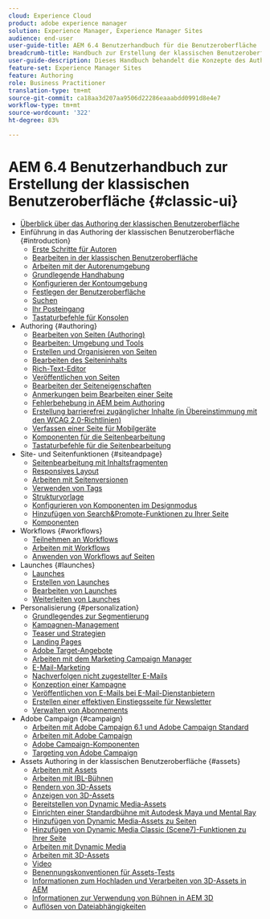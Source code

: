 ```yaml
---
cloud: Experience Cloud
product: adobe experience manager
solution: Experience Manager, Experience Manager Sites
audience: end-user
user-guide-title: AEM 6.4 Benutzerhandbuch für die Benutzeroberfläche
breadcrumb-title: Handbuch zur Erstellung der klassischen Benutzeroberfläche
user-guide-description: Dieses Handbuch behandelt die Konzepte des Authoring in AEM in der klassischen Benutzeroberfläche.
feature-set: Experience Manager Sites
feature: Authoring
role: Business Practitioner
translation-type: tm+mt
source-git-commit: ca18aa3d207aa9506d22286eaaabdd0991d8e4e7
workflow-type: tm+mt
source-wordcount: '322'
ht-degree: 83%

---
```



# AEM 6.4 Benutzerhandbuch zur Erstellung der klassischen Benutzeroberfläche {#classic-ui}

+ [Überblick über das Authoring der klassischen Benutzeroberfläche](home.md)
+ Einführung in das Authoring der klassischen Benutzeroberfläche {#introduction}
   + [Erste Schritte für Autoren](classic-page-author-first-steps.md)
   + [Bearbeiten in der klassischen Benutzeroberfläche](classicui.md)
   + [Arbeiten mit der Autorenumgebung](author-env.md)
   + [Grundlegende Handhabung](author-env-basic-handling.md)
   + [Konfigurieren der Kontoumgebung](author-env-user-props.md)
   + [Festlegen der Benutzeroberfläche](author-env-select-ui.md)
   + [Suchen](author-env-search.md)
   + [Ihr Posteingang](author-env-inbox.md)
   + [Tastaturbefehle für Konsolen](author-env-keyboard-shortcuts.md)
+ Authoring {#authoring}
   + [Bearbeiten von Seiten (Authoring)](classic-page-author.md)
   + [Bearbeiten: Umgebung und Tools](classic-page-author-env-tools.md)
   + [Erstellen und Organisieren von Seiten](classic-page-author-manage-pages.md)
   + [Bearbeiten des Seiteninhalts](classic-page-author-edit-content.md)
   + [Rich-Text-Editor](classic-page-author-rich-text-editor.md)
   + [Veröffentlichen von Seiten](classic-page-author-publish-pages.md)
   + [Bearbeiten der Seiteneigenschaften](classic-page-author-edit-page-properties.md)
   + [Anmerkungen beim Bearbeiten einer Seite](classic-page-author-annotations.md)
   + [Fehlerbehebung in AEM beim Authoring](classic-page-author-troubleshooting.md)
   + [Erstellung barrierefrei zugänglicher Inhalte (in Übereinstimmung mit den WCAG 2.0-Richtlinien) ](classic-page-author-accessible-content.md)
   + [Verfassen einer Seite für Mobilgeräte](classic-feature-mobile.md)
   + [Komponenten für die Seitenbearbeitung](classic-page-author-edit-mode.md)
   + [Tastaturbefehle für die Seitenbearbeitung](classic-page-author-keyboard-shortcuts.md)
+ Site- und Seitenfunktionen {#siteandpage}
   + [Seitenbearbeitung mit Inhaltsfragmenten](classic-page-author-content-fragments.md)
   + [Responsives Layout](classic-page-author-responsive-layout.md)
   + [Arbeiten mit Seitenversionen](classic-page-author-work-with-versions.md)
   + [Verwenden von Tags](classic-feature-tags.md)
   + [Strukturvorlage](classic-feature-scaffolding.md)
   + [Konfigurieren von Komponenten im Designmodus](classic-page-author-design-mode.md)
   + [Hinzufügen von Search&amp;Promote-Funktionen zu Ihrer Seite](classic-feature-search-promote.md)
   + [Komponenten](classic-page-author-default-components.md)
+ Workflows {#workflows}
   + [Teilnehmen an Workflows](classic-workflows-participating.md)
   + [Arbeiten mit Workflows](classic-workflows.md)
   + [Anwenden von Workflows auf Seiten ](classic-workflows-applying.md)
+ Launches {#launches}
   + [Launches](classic-launches.md)
   + [Erstellen von Launches](classic-launches-creating.md)
   + [Bearbeiten von Launches](classic-launches-editing.md)
   + [Weiterleiten von Launches](classic-launches-promoting.md)
+ Personalisierung  {#personalization}
   + [Grundlegendes zur Segmentierung](classic-personalization-campaigns-segmentation.md)
   + [Kampagnen-Management](classic-personalization-campaigns.md)
   + [Teaser und Strategien](classic-personalization-campaigns-teasers-strategy.md)
   + [Landing Pages](classic-personalization-campaigns-landingpage.md)
   + [Adobe Target-Angebote](classic-personalization-campaigns-target-offers.md)
   + [Arbeiten mit dem Marketing Campaign Manager](classic-personalization-campaigns-mktg-manager.md)
   + [E-Mail-Marketing](classic-personalization-campaigns-email.md)
   + [Nachverfolgen nicht zugestellter E-Mails](classic-personalization-campaigns-email-tracking-bounces.md)
   + [Konzeption einer Kampagne](classic-personalization-campaigns-setting-up-your.md)
   + [Veröffentlichen von E-Mails bei E-Mail-Dienstanbietern](classic-personalization-campaigns-email-newsletters.md)
   + [Erstellen einer effektiven Einstiegsseite für Newsletter](classic-personalization-campaigns-email-landingpage.md)
   + [Verwalten von Abonnements](classic-personalization-campaigns-email-subscriptions.md)
+ Adobe Campaign {#campaign}
   + [Arbeiten mit Adobe Campaign 6.1 und Adobe Campaign Standard](classic-personalization-ac-campaign.md)
   + [Arbeiten mit Adobe Campaign](classic-personalization-ac.md)
   + [Adobe Campaign-Komponenten](classic-personalization-ac-components.md)
   + [Targeting von Adobe Campaign](classic-personalization-ac-target.md)
+ Assets Authoring in der klassischen Benutzeroberfläche {#assets}
   + [Arbeiten mit Assets](classicui-assets.md)
   + [Arbeiten mit IBL-Bühnen](classicui-stages-aem3d-ibl.md)
   + [Rendern von 3D-Assets](classicui-rendering-3d.md)
   + [Anzeigen von 3D-Assets](classicui-view-3d-assets.md)
   + [Bereitstellen von Dynamic Media-Assets](dynamic-media-assets-delivering.md)
   + [Einrichten einer Standardbühne mit Autodesk Maya und Mental Ray](classicui-stages-aem3d-ad-mr.md)
   + [Hinzufügen von Dynamic Media-Assets zu Seiten](dynamic-media-assets-adding-to-page.md)
   + [Hinzufügen von Dynamic Media Classic (Scene7)-Funktionen zu Ihrer Seite](manage-assets-classic-s7.md)
   + [Arbeiten mit Dynamic Media](dynamic-media-assets.md)
   + [Arbeiten mit 3D-Assets](classicui-3dassets.md)
   + [Video](manage-assets-classic-s7-video.md)
   + [Benennungskonventionen für Assets-Tests](asset-naming-conventions.md)
   + [Informationen zum Hochladen und Verarbeiten von 3D-Assets in AEM](classicui-upload-proc-3d.md)
   + [Informationen zur Verwendung von Bühnen in AEM 3D](classicui-stages-aem3d.md)
   + [Auflösen von Dateiabhängigkeiten](classicui-upload-proc-3d-resolve-dependencies.md)
